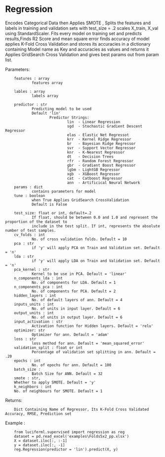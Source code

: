 
# Regression

Encodes Categorical Data then Applies SMOTE , Splits the features and labels in training and validation sets with test_size = .2
scales X_train, X_val using StandardScaler.
Fits every model on training set and predicts results,Finds R2 Score and mean square error
finds accuracy of model applies K-Fold Cross Validation
and stores its accuracies in a dictionary containing Model name as Key and accuracies as values and returns it
Applies GridSearch Cross Validation and gives best params out from param list.

Parameters:

        features : array 
                features array

        lables : array
                labels array

        predictor : str
                Predicting model to be used
                Default 'lin'
                        Predictor Strings:
                                lin  - Linear Regression
                                sgd  - Stochastic Gradient Descent Regressor
                                elas - Elastic Net Regressot
                                krr  - Kernel Ridge Regressor
                                br   - Bayesian Ridge Regressor
                                svr  - Support Vector Regressor
                                knr  - K-Nearest Regressor
                                dt   - Decision Trees
                                rfr  - Random Forest Regressor
                                gbr  - Gradient Boost Regressor
                                lgbm - LightGB Regressor
                                xgb  - XGBoost Regressor
                                cat  - Catboost Regressor
                                ann  - Artificical Neural Network
        params : dict
                contains parameters for model
        tune : boolean  
                when True Applies GridSearch CrossValidation   
                Default is False

        test_size: float or int, default=.2
                If float, should be between 0.0 and 1.0 and represent the proportion of the dataset to 
                include in the test split. If int, represents the absolute number of test samples. 
        cv_folds : int
                No. of cross validation folds. Default = 10
        pca : str
                if 'y' will apply PCA on Train and Validation set. Default = 'n'
        lda : str
                if 'y' will apply LDA on Train and Validation set. Default = 'n'
        pca_kernel : str
                Kernel to be use in PCA. Default = 'linear'
        n_components_lda : int
                No. of components for LDA. Default = 1
        n_components_pca : int
                No. of components for PCA. Default = 2
        hidden_layers : int
                No. of default layers of ann. Default = 4
        inputs_units : int
                No. of units in input layer. Default = 6
        output_units : int
                No. of units in output layer. Default = 6
        input_activation : str 
                Activation function for Hidden layers. Default = 'relu'
        optimizer: str
                Optimizer for ann. Default = 'adam'
        loss : str
                loss method for ann. Default = 'mean_squared_error'
        validation_split : float or int
                Percentage of validation set splitting in ann. Default = .20
        epochs : int
                No. of epochs for ann. Default = 100
        batch_size :
                Batch Size for ANN. Default = 32 
        smote : str,
        Whether to apply SMOTE. Default = 'y'
        k_neighbors : int
        No. of neighbours for SMOTE. Default = 1
        
Returns:

        Dict Containing Name of Regressor, Its K-Fold Cross Validated Accuracy, RMSE, Prediction set

Example :

        from luciferml.supervised import regression as reg
        dataset = pd.read_excel('examples\Folds5x2_pp.xlsx')
        X = dataset.iloc[:, :-1]
        y = dataset.iloc[:, -1]
        reg.Regression(predictor = 'lin').predict(X, y)
